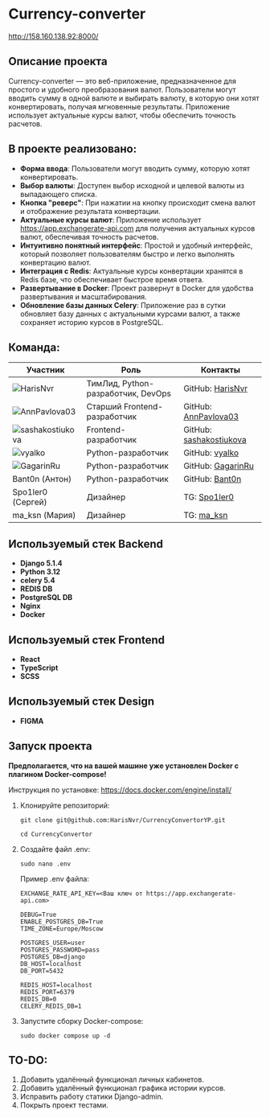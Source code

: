 # Currency-converter

http://158.160.138.92:8000/

## Описание проекта

Currency-converter — это веб-приложение, предназначенное для простого и удобного преобразования валют. Пользователи могут вводить сумму в одной валюте и выбирать валюту, в которую они хотят конвертировать, получая мгновенные результаты. Приложение использует актуальные курсы валют, чтобы обеспечить точность расчетов.

## В проекте реализовано:

- **Форма ввода**: Пользователи могут вводить сумму, которую хотят конвертировать.
- **Выбор валюты**: Доступен выбор исходной и целевой валюты из выпадающего списка.
- **Кнопка "реверс"**: При нажатии на кнопку происходит смена валют и отображение результата конвертации.
- **Актуальные курсы валют**: Приложение использует https://app.exchangerate-api.com для получения актуальных курсов валют, обеспечивая точность расчетов.
- **Интуитивно понятный интерфейс**: Простой и удобный интерфейс, который позволяет пользователям быстро и легко выполнять конвертацию валют.
- **Интеграция с Redis**: Актуальные курсы конвертации хранятся в Redis базе, что обеспечивает быстрое время ответа.
- **Развертывание в Docker**: Проект развернут в Docker для удобства развертывания и масштабирования.
- **Обновление базы данных Celery**: Приложение раз в сутки обновляет базу данных с актуальными курсами валют, а также сохраняет историю курсов в PostgreSQL.

## Команда:

| Участник                                                           | Роль                               | Контакты                                                      |
|--------------------------------------------------------------------|------------------------------------|---------------------------------------------------------------|
| ![HarisNvr](https://github.com/HarisNvr.png?size=75)               | ТимЛид, Python-разработчик, DevOps | GitHub: [HarisNvr](https://github.com/HarisNvr)               |
| ![AnnPavlova03](https://github.com/AnnPavlova03.png?size=75)       | Старший Frontend-разработчик       | GitHub: [AnnPavlova03](https://github.com/AnnPavlova03)       |
| ![sashakostiukova](https://github.com/sashakostiukova.png?size=75) | Frontend-разработчик               | GitHub: [sashakostiukova](https://github.com/sashakostiukova) |
| ![vyalko](https://github.com/vyalko.png?size=75)                   | Python-разработчик                 | GitHub: [vyalko](https://github.com/vyalko)                   |
| ![GagarinRu](https://github.com/GagarinRu.png?size=75)             | Python-разработчик                 | GitHub: [GagarinRu](https://github.com/GagarinRu)             |
| Bant0n (Антон)                                                     | Python-разработчик                 | GitHub: [Bant0n](https://github.com/Bant0n)                   |
| Spo1ler0 (Сергей)                                                  | Дизайнер                           | TG: [Spo1ler0](https://t.me/Spo1ler0)                         |
| ma_ksn (Мария)                                                     | Дизайнер                           | TG: [ma_ksn](https://t.me/ma_ksn)                             |

## Используемый стек Backend

* **Django 5.1.4**
* **Python 3.12**
* **celery 5.4**
* **REDIS DB**
* **PostgreSQL DB**
* **Nginx**
* **Docker**

## Используемый стек Frontend

* **React**
* **TypeScript**
* **SCSS**

## Используемый стек Design

* **FIGMA**

## Запуск проекта

**Предполагается, что на вашей машине уже установлен Docker с плагином Docker-compose!**

Инструкция по установке: https://docs.docker.com/engine/install/

1. Клонируйте репозиторий:
    ```
    git clone git@github.com:HarisNvr/CurrencyConvertorYP.git
    ```
    
    ```
    cd CurrencyConvertor
    ```

2. Создайте файл .env:
    ```
    sudo nano .env
    ```
    
    Пример .env файла:
    ```
    EXCHANGE_RATE_API_KEY=<Ваш ключ от https://app.exchangerate-api.com>
    
    DEBUG=True
    ENABLE_POSTGRES_DB=True
    TIME_ZONE=Europe/Moscow
    
    POSTGRES_USER=user
    POSTGRES_PASSWORD=pass
    POSTGRES_DB=django
    DB_HOST=localhost
    DB_PORT=5432
    
    REDIS_HOST=localhost
    REDIS_PORT=6379
    REDIS_DB=0
    CELERY_REDIS_DB=1
    ```

3. Запустите сборку Docker-compose:
    ```
    sudo docker compose up -d
    ```    

## TO-DO:
1. Добавить удалённый функционал личных кабинетов.
2. Добавить удалённый функционал графика истории курсов.
3. Исправить работу статики Django-admin.
4. Покрыть проект тестами.
